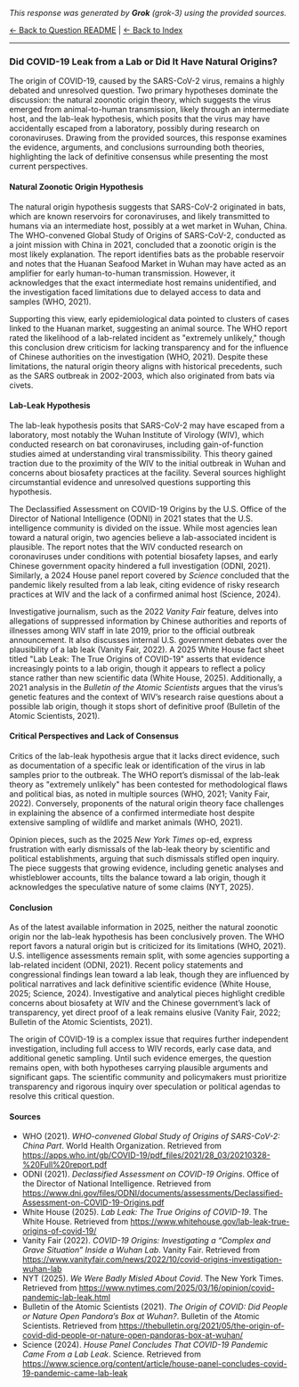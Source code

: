 <!-- 
Generated by: grok
Model: grok-3
Prompt type: sources
Generated at: 2025-06-07T16:06:07.477370
-->

*This response was generated by **Grok** (grok-3) using the provided sources.*

[← Back to Question README](README.md) | [← Back to Index](../README.md)

---

### Did COVID-19 Leak from a Lab or Did It Have Natural Origins?

The origin of COVID-19, caused by the SARS-CoV-2 virus, remains a highly debated and unresolved question. Two primary hypotheses dominate the discussion: the natural zoonotic origin theory, which suggests the virus emerged from animal-to-human transmission, likely through an intermediate host, and the lab-leak hypothesis, which posits that the virus may have accidentally escaped from a laboratory, possibly during research on coronaviruses. Drawing from the provided sources, this response examines the evidence, arguments, and conclusions surrounding both theories, highlighting the lack of definitive consensus while presenting the most current perspectives.

#### Natural Zoonotic Origin Hypothesis
The natural origin hypothesis suggests that SARS-CoV-2 originated in bats, which are known reservoirs for coronaviruses, and likely transmitted to humans via an intermediate host, possibly at a wet market in Wuhan, China. The WHO-convened Global Study of Origins of SARS-CoV-2, conducted as a joint mission with China in 2021, concluded that a zoonotic origin is the most likely explanation. The report identifies bats as the probable reservoir and notes that the Huanan Seafood Market in Wuhan may have acted as an amplifier for early human-to-human transmission. However, it acknowledges that the exact intermediate host remains unidentified, and the investigation faced limitations due to delayed access to data and samples (WHO, 2021).

Supporting this view, early epidemiological data pointed to clusters of cases linked to the Huanan market, suggesting an animal source. The WHO report rated the likelihood of a lab-related incident as "extremely unlikely," though this conclusion drew criticism for lacking transparency and for the influence of Chinese authorities on the investigation (WHO, 2021). Despite these limitations, the natural origin theory aligns with historical precedents, such as the SARS outbreak in 2002-2003, which also originated from bats via civets.

#### Lab-Leak Hypothesis
The lab-leak hypothesis posits that SARS-CoV-2 may have escaped from a laboratory, most notably the Wuhan Institute of Virology (WIV), which conducted research on bat coronaviruses, including gain-of-function studies aimed at understanding viral transmissibility. This theory gained traction due to the proximity of the WIV to the initial outbreak in Wuhan and concerns about biosafety practices at the facility. Several sources highlight circumstantial evidence and unresolved questions supporting this hypothesis.

The Declassified Assessment on COVID-19 Origins by the U.S. Office of the Director of National Intelligence (ODNI) in 2021 states that the U.S. intelligence community is divided on the issue. While most agencies lean toward a natural origin, two agencies believe a lab-associated incident is plausible. The report notes that the WIV conducted research on coronaviruses under conditions with potential biosafety lapses, and early Chinese government opacity hindered a full investigation (ODNI, 2021). Similarly, a 2024 House panel report covered by *Science* concluded that the pandemic likely resulted from a lab leak, citing evidence of risky research practices at WIV and the lack of a confirmed animal host (Science, 2024).

Investigative journalism, such as the 2022 *Vanity Fair* feature, delves into allegations of suppressed information by Chinese authorities and reports of illnesses among WIV staff in late 2019, prior to the official outbreak announcement. It also discusses internal U.S. government debates over the plausibility of a lab leak (Vanity Fair, 2022). A 2025 White House fact sheet titled "Lab Leak: The True Origins of COVID-19" asserts that evidence increasingly points to a lab origin, though it appears to reflect a policy stance rather than new scientific data (White House, 2025). Additionally, a 2021 analysis in the *Bulletin of the Atomic Scientists* argues that the virus’s genetic features and the context of WIV’s research raise questions about a possible lab origin, though it stops short of definitive proof (Bulletin of the Atomic Scientists, 2021).

#### Critical Perspectives and Lack of Consensus
Critics of the lab-leak hypothesis argue that it lacks direct evidence, such as documentation of a specific leak or identification of the virus in lab samples prior to the outbreak. The WHO report’s dismissal of the lab-leak theory as "extremely unlikely" has been contested for methodological flaws and political bias, as noted in multiple sources (WHO, 2021; Vanity Fair, 2022). Conversely, proponents of the natural origin theory face challenges in explaining the absence of a confirmed intermediate host despite extensive sampling of wildlife and market animals (WHO, 2021).

Opinion pieces, such as the 2025 *New York Times* op-ed, express frustration with early dismissals of the lab-leak theory by scientific and political establishments, arguing that such dismissals stifled open inquiry. The piece suggests that growing evidence, including genetic analyses and whistleblower accounts, tilts the balance toward a lab origin, though it acknowledges the speculative nature of some claims (NYT, 2025).

#### Conclusion
As of the latest available information in 2025, neither the natural zoonotic origin nor the lab-leak hypothesis has been conclusively proven. The WHO report favors a natural origin but is criticized for its limitations (WHO, 2021). U.S. intelligence assessments remain split, with some agencies supporting a lab-related incident (ODNI, 2021). Recent policy statements and congressional findings lean toward a lab leak, though they are influenced by political narratives and lack definitive scientific evidence (White House, 2025; Science, 2024). Investigative and analytical pieces highlight credible concerns about biosafety at WIV and the Chinese government’s lack of transparency, yet direct proof of a leak remains elusive (Vanity Fair, 2022; Bulletin of the Atomic Scientists, 2021).

The origin of COVID-19 is a complex issue that requires further independent investigation, including full access to WIV records, early case data, and additional genetic sampling. Until such evidence emerges, the question remains open, with both hypotheses carrying plausible arguments and significant gaps. The scientific community and policymakers must prioritize transparency and rigorous inquiry over speculation or political agendas to resolve this critical question.

#### Sources
- WHO (2021). *WHO-convened Global Study of Origins of SARS-CoV-2: China Part*. World Health Organization. Retrieved from https://apps.who.int/gb/COVID-19/pdf_files/2021/28_03/20210328-%20Full%20report.pdf
- ODNI (2021). *Declassified Assessment on COVID-19 Origins*. Office of the Director of National Intelligence. Retrieved from https://www.dni.gov/files/ODNI/documents/assessments/Declassified-Assessment-on-COVID-19-Origins.pdf
- White House (2025). *Lab Leak: The True Origins of COVID-19*. The White House. Retrieved from https://www.whitehouse.gov/lab-leak-true-origins-of-covid-19/
- Vanity Fair (2022). *COVID-19 Origins: Investigating a “Complex and Grave Situation” Inside a Wuhan Lab*. Vanity Fair. Retrieved from https://www.vanityfair.com/news/2022/10/covid-origins-investigation-wuhan-lab
- NYT (2025). *We Were Badly Misled About Covid*. The New York Times. Retrieved from https://www.nytimes.com/2025/03/16/opinion/covid-pandemic-lab-leak.html
- Bulletin of the Atomic Scientists (2021). *The Origin of COVID: Did People or Nature Open Pandora’s Box at Wuhan?*. Bulletin of the Atomic Scientists. Retrieved from https://thebulletin.org/2021/05/the-origin-of-covid-did-people-or-nature-open-pandoras-box-at-wuhan/
- Science (2024). *House Panel Concludes That COVID-19 Pandemic Came From a Lab Leak*. Science. Retrieved from https://www.science.org/content/article/house-panel-concludes-covid-19-pandemic-came-lab-leak
